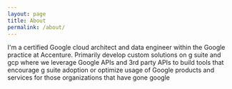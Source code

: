 ```yaml
---
layout: page
title: About
permalink: /about/
---
```


I'm a certified Google cloud architect and data engineer within the Google practice at Accenture.
Primarily develop custom solutions on g suite and gcp where we leverage Google APIs and 3rd party APIs to build tools that encourage g suite adoption or optimize usage of Google products and services for those organizations that have gone google
